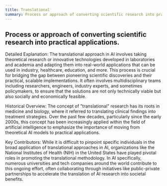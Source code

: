 ```yaml
---
title: Translational
summary: Process or approach of converting scientific research into practical applications.
---
```

## Process or approach of converting scientific research into practical applications.

Detailed Explanation: The translational approach in AI involves taking theoretical research or innovative technologies developed in laboratories and academia and adapting them into real-world applications that can be used in industry, healthcare, education, and more. This process is crucial for bridging the gap between pioneering scientific discoveries and their practical, scalable implementations. It often involves multidisciplinary teams including researchers, engineers, industry experts, and sometimes policymakers, to ensure that the solutions are not only technically viable but also socially and economically feasible.

Historical Overview: The concept of "translational" research has its roots in medicine and biology, where it referred to translating clinical findings into treatment strategies. Over the past few decades, particularly since the early 2000s, this concept has been increasingly applied within the field of artificial intelligence to emphasize the importance of moving from theoretical AI models to practical applications.

Key Contributors: While it is difficult to pinpoint specific individuals in the broad application of translational approaches in AI, organizations like the National Institutes of Health (NIH) in the United States have played pivotal roles in promoting the translational methodology. In AI specifically, numerous universities and tech companies around the world contribute to this ongoing effort, often collaborating through initiatives like public-private partnerships to accelerate the translation of AI research into societal benefits.